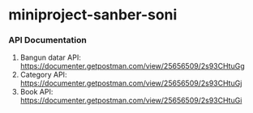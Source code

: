 # miniproject-sanber-soni

### API Documentation
1. Bangun datar API: https://documenter.getpostman.com/view/25656509/2s93CHtuGg
2. Category API: https://documenter.getpostman.com/view/25656509/2s93CHtuGj
3. Book API: https://documenter.getpostman.com/view/25656509/2s93CHtuGi
